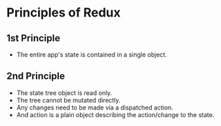 # Principles of Redux

## 1st Principle
- The entire app's state is contained in a single object. 

## 2nd Principle
- The state tree object is read only. 
- The tree cannot be mutated directly. 
- Any changes need to be made via a dispatched action. 
- And action is a plain object describing the action/change to the state.


